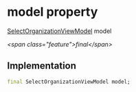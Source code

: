 


# model property







[SelectOrganizationViewModel](../../view_model_pre_auth_view_models_select_organization_view_model/SelectOrganizationViewModel-class.md) model
  
_\<span class="feature"\>final\</span\>_






## Implementation

```dart
final SelectOrganizationViewModel model;
```







